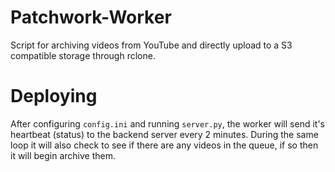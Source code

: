 # Patchwork-Worker
Script for archiving videos from YouTube and directly upload to a S3 compatible storage through rclone.

# Deploying
After configuring `config.ini` and running `server.py`, the worker will send it's heartbeat (status) to the backend server every 2 minutes. During the same loop it will also check to see if there are any videos in the queue, if so then it will begin archive them.
